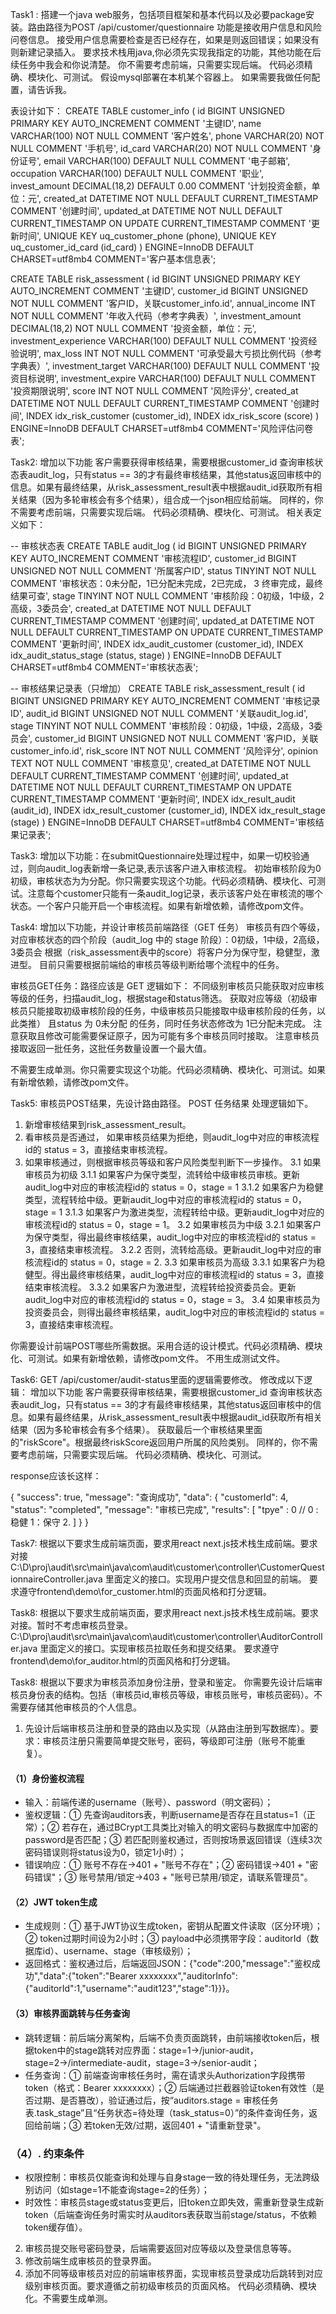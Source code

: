 Task1 :
搭建一个java web服务，包括项目框架和基本代码以及必要package安装。路由路径为POST /api/customer/questionnaire
功能是接收用户信息和风险问卷信息。
接受用户信息需要检查是否已经存在，如果是则返回错误；如果没有则新建记录插入。
要求技术栈用java,你必须先实现我指定的功能，其他功能在后续任务中我会和你说清楚。
你不需要考虑前端，只需要实现后端。
代码必须精确、模块化、可测试。
假设mysql部署在本机某个容器上。
如果需要我做任何配置，请告诉我。



表设计如下：
CREATE TABLE customer_info (
    id BIGINT UNSIGNED PRIMARY KEY AUTO_INCREMENT COMMENT '主键ID',
    name VARCHAR(100) NOT NULL COMMENT '客户姓名',
    phone VARCHAR(20) NOT NULL COMMENT '手机号',
    id_card VARCHAR(20) NOT NULL COMMENT '身份证号',
    email VARCHAR(100) DEFAULT NULL COMMENT '电子邮箱',
    occupation VARCHAR(100) DEFAULT NULL COMMENT '职业',
    invest_amount DECIMAL(18,2) DEFAULT 0.00 COMMENT '计划投资金额，单位：元',
    created_at DATETIME NOT NULL DEFAULT CURRENT_TIMESTAMP COMMENT '创建时间',
    updated_at DATETIME NOT NULL DEFAULT CURRENT_TIMESTAMP ON UPDATE CURRENT_TIMESTAMP COMMENT '更新时间',
    UNIQUE KEY uq_customer_phone (phone),
    UNIQUE KEY uq_customer_id_card (id_card)
) ENGINE=InnoDB DEFAULT CHARSET=utf8mb4 COMMENT='客户基本信息表';

CREATE TABLE risk_assessment (
    id BIGINT UNSIGNED PRIMARY KEY AUTO_INCREMENT COMMENT '主键ID',
    customer_id BIGINT UNSIGNED NOT NULL COMMENT '客户ID，关联customer_info.id',
    annual_income INT NOT NULL COMMENT '年收入代码（参考字典表）',
    investment_amount DECIMAL(18,2) NOT NULL COMMENT '投资金额，单位：元',
    investment_experience VARCHAR(100) DEFAULT NULL COMMENT '投资经验说明',
    max_loss INT NOT NULL COMMENT '可承受最大亏损比例代码（参考字典表）',
    investment_target VARCHAR(100) DEFAULT NULL COMMENT '投资目标说明',
    investment_expire VARCHAR(100) DEFAULT NULL COMMENT '投资期限说明',
    score INT NOT NULL COMMENT '风险评分',
    created_at DATETIME NOT NULL DEFAULT CURRENT_TIMESTAMP COMMENT '创建时间',
    INDEX idx_risk_customer (customer_id),
    INDEX idx_risk_score (score)
) ENGINE=InnoDB DEFAULT CHARSET=utf8mb4 COMMENT='风险评估问卷表';

Task2:
增加以下功能 客户需要获得审核结果，需要根据customer_id 查询审核状态表audit_log，只有status == 3的才有最终审核结果，其他status返回审核中的信息。如果有最终结果，从risk_assessment_result表中根据audit_id获取所有相关结果（因为多轮审核会有多个结果），组合成一个json相应给前端。
同样的，你不需要考虑前端，只需要实现后端。
代码必须精确、模块化、可测试。
相关表定义如下：

-- 审核状态表
CREATE TABLE audit_log (
    id BIGINT UNSIGNED PRIMARY KEY AUTO_INCREMENT COMMENT '审核流程ID',
    customer_id BIGINT UNSIGNED NOT NULL COMMENT '所属客户ID',
    status TINYINT NOT NULL COMMENT '审核状态：0未分配，1已分配未完成，2已完成， 3 终审完成，最终结果可查',
    stage TINYINT NOT NULL COMMENT '审核阶段：0初级，1中级，2高级，3委员会',
    created_at DATETIME NOT NULL DEFAULT CURRENT_TIMESTAMP COMMENT '创建时间',
    updated_at DATETIME NOT NULL DEFAULT CURRENT_TIMESTAMP ON UPDATE CURRENT_TIMESTAMP COMMENT '更新时间',
    INDEX idx_audit_customer (customer_id),
    INDEX idx_audit_status_stage (status, stage)
) ENGINE=InnoDB DEFAULT CHARSET=utf8mb4 COMMENT='审核状态表';


-- 审核结果记录表（只增加）
CREATE TABLE risk_assessment_result (
    id BIGINT UNSIGNED PRIMARY KEY AUTO_INCREMENT COMMENT '审核记录ID',
    audit_id BIGINT UNSIGNED NOT NULL COMMENT '关联audit_log.id',
    stage TINYINT NOT NULL COMMENT '审核阶段：0初级，1中级，2高级，3委员会',
    customer_id BIGINT UNSIGNED NOT NULL COMMENT '客户ID，关联customer_info.id',
    risk_score INT NOT NULL COMMENT '风险评分',
    opinion TEXT NOT NULL COMMENT '审核意见',
    created_at DATETIME NOT NULL DEFAULT CURRENT_TIMESTAMP COMMENT '创建时间',
    updated_at DATETIME NOT NULL DEFAULT CURRENT_TIMESTAMP ON UPDATE CURRENT_TIMESTAMP COMMENT '更新时间',
    INDEX idx_result_audit (audit_id),
    INDEX idx_result_customer (customer_id),
    INDEX idx_result_stage (stage)
) ENGINE=InnoDB DEFAULT CHARSET=utf8mb4 COMMENT='审核结果记录表';


Task3:
增加以下功能：在submitQuestionnaire处理过程中，如果一切校验通过，则向audit_log表新增一条记录,表示该客户进入审核流程。
初始审核阶段为0初级，审核状态为为分配。你只需要实现这个功能。代码必须精确、模块化、可测试。注意每个customer只能有一条audit_log记录，表示该客户处在审核流的哪个状态。一个客户只能开启一个审核流程。如果有新增依赖，请修改pom文件。







Task4:
增加以下功能，并设计审核员前端路径（GET 任务）
审核员有四个等级，对应审核状态的四个阶段（audit_log 中的 stage 阶段）：0初级，1中级，2高级，3委员会
根据（risk_assessment表中的score）将客户分为保守型，稳健型，激进型。
目前只需要根据前端给的审核员等级判断给哪个流程中的任务。

审核员GET任务：路径应该是 GET
逻辑如下：
不同级别审核员只能获取对应审核等级的任务，扫描audit_log，根据stage和status筛选。
获取对应等级（初级审核员只能接取初级审核阶段的任务，中级审核员只能接取中级审核阶段的任务，以此类推）
且status 为 0未分配 的任务，同时任务状态修改为 1已分配未完成。
注意获取且修改可能需要保证原子，因为可能有多个审核员同时接取。
注意审核员接取返回一批任务，这批任务数量设置一个最大值。

不需要生成单测。你只需要实现这个功能。代码必须精确、模块化、可测试。如果有新增依赖，请修改pom文件。



Task5:
审核员POST结果，先设计路由路径。 POST 任务结果
处理逻辑如下。
1. 新增审核结果到risk_assessment_result。
2. 看审核员是否通过，
如果审核员结果为拒绝，则audit_log中对应的审核流程id的 status = 3，直接结束审核流程。
3. 如果审核通过，则根据审核员等级和客户风险类型判断下一步操作。
   3.1 如果审核员为初级
        3.1.1 如果客户为保守类型，流转给中级审核员审核。更新audit_log中对应的审核流程id的 status = 0，stage = 1
        3.1.2 如果客户为稳健类型，流程转给中级。更新audit_log中对应的审核流程id的 status = 0，stage = 1
        3.1.3 如果客户为激进类型，流程转给中级。更新audit_log中对应的审核流程id的 status = 0，stage = 1。
    3.2 如果审核员为中级
        3.2.1 如果客户为保守类型，得出最终审核结果，audit_log中对应的审核流程id的 status = 3，直接结束审核流程。
        3.2.2 否则，流转给高级。更新audit_log中对应的审核流程id的 status = 0，stage = 2.
    3.3 如果审核员为高级
        3.3.1 如果客户为稳健型。得出最终审核结果，audit_log中对应的审核流程id的 status = 3，直接结束审核流程。
        3.3.2 如果客户为激进型，流程转给投资委员会。更新audit_log中对应的审核流程id的 status = 0，stage = 3。
    3.4 如果审核员为投资委员会，则得出最终审核结果，audit_log中对应的审核流程id的 status = 3，直接结束审核流程。

你需要设计前端POST哪些所需数据。采用合适的设计模式。代码必须精确、模块化、可测试。如果有新增依赖，请修改pom文件。
不用生成测试文件。


Task6:
GET /api/customer/audit-status里面的逻辑需要修改。
修改成以下逻辑：
增加以下功能 客户需要获得审核结果，需要根据customer_id 查询审核状态表audit_log，只有status == 3的才有最终审核结果，其他status返回审核中的信息。如果有最终结果，从risk_assessment_result表中根据audit_id获取所有相关结果（因为多轮审核会有多个结果）。
获取最后一个审核结果里面的"riskScore"。根据最终riskScore返回用户所属的风险类别。
同样的，你不需要考虑前端，只需要实现后端。
代码必须精确、模块化、可测试。

response应该长这样：


{
    "success": true,
    "message": "查询成功",
    "data": {
        "customerId": 4,
        "status": "completed",
        "message": "审核已完成",
        "results": [
            "tpye" : 0 // 0 : 稳健 1：保守 2.
        ]
    }
}

Task7:
根据以下要求生成前端页面，要求用react next.js技术栈生成前端。要求对接C:\D\proj\audit\src\main\java\com\audit\customer\controller\CustomerQuestionnaireController.java
里面定义的接口。实现用户提交信息和回显的前端。
要求遵守frontend\demo\for_customer.html的页面风格和打分逻辑。

Task8:
根据以下要求生成前端页面，要求用react next.js技术栈生成前端。要求对接。暂时不考虑审核员登录。C:\D\proj\audit\src\main\java\com\audit\customer\controller\AuditorController.java
里面定义的接口。实现审核员拉取任务和提交结果。
要求遵守frontend\demo\for_auditor.html的页面风格和打分逻辑。

Task8:
根据以下要求为审核员添加身份注册，登录和鉴定。
你需要先设计后端审核员身份表的结构。包括（审核员id,审核员等级，审核员账号，审核员密码）。不需要存储其他审核员的个人信息。
1. 先设计后端审核员注册和登录的路由以及实现（从路由注册到写数据库）。要求：审核员注册只需要简单提交账号，密码，等级即可注册（账号不能重复）。

#### （1）身份鉴权流程
- 输入：前端传递的username（账号）、password（明文密码）；
- 鉴权逻辑：① 先查询auditors表，判断username是否存在且status=1（正常）；② 若存在，通过BCrypt工具类比对输入的明文密码与数据库中加密的password是否匹配；③ 若匹配则鉴权通过，否则按场景返回错误（连续3次密码错误则将status设为0，锁定1小时）；
- 错误响应：① 账号不存在→401 + "账号不存在"；② 密码错误→401 + "密码错误"；③ 账号禁用/锁定→403 + "账号已禁用/锁定，请联系管理员"。

#### （2）JWT token生成
- 生成规则：① 基于JWT协议生成token，密钥从配置文件读取（区分环境）；② token过期时间设为2小时；③ payload中必须携带字段：auditorId（数据库id）、username、stage（审核级别）；
- 返回格式：鉴权通过后，后端返回JSON：{"code":200,"message":"鉴权成功","data":{"token":"Bearer xxxxxxxx","auditorInfo":{"auditorId":1,"username":"audit123","stage":1}}}。

#### （3）审核界面跳转与任务查询
- 跳转逻辑：前后端分离架构，后端不负责页面跳转，由前端接收token后，根据token中的stage跳转对应界面：stage=1→/junior-audit，stage=2→/intermediate-audit，stage=3→/senior-audit；
- 任务查询：① 前端查询审核任务时，需在请求头Authorization字段携带token（格式：Bearer xxxxxxxx）；② 后端通过拦截器验证token有效性（是否过期、是否篡改），验证通过后，按“auditors.stage = 审核任务表.task_stage”且“任务状态=待处理（task_status=0）”的条件查询任务，返回给前端；③ 若token无效/过期，返回401 + "请重新登录"。

### （4）. 约束条件
- 权限控制：审核员仅能查询和处理与自身stage一致的待处理任务，无法跨级别访问（如stage=1不能查询stage=2的任务）；
- 时效性：审核员stage或status变更后，旧token立即失效，需重新登录生成新token（后端查询任务时需实时从auditors表获取当前stage/status，不依赖token缓存值）。

2. 审核员提交账号密码登录，后端需要返回对应等级以及登录信息等等。
3. 修改前端生成审核员的登录界面。
4. 添加不同等级审核员对应的前端审核界面，实现审核员登录成功后跳转到对应级别审核页面。要求遵循之前初级审核员的页面风格。
代码必须精确、模块化。不需要生成单测。